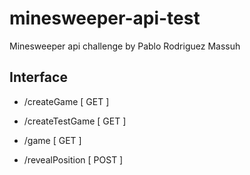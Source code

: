 # minesweeper-api-test
Minesweeper api challenge by Pablo Rodriguez Massuh

## Interface

* /createGame [ GET ]

* /createTestGame [ GET ]

* /game [ GET ]

* /revealPosition [ POST ]
